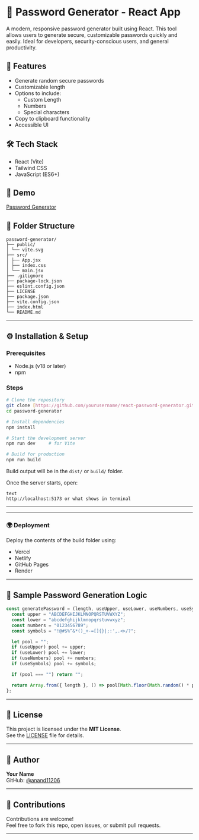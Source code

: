 # 🔐 Password Generator - React App

A modern, responsive password generator built using React. This tool allows users to generate secure, customizable passwords quickly and easily. Ideal for developers, security-conscious users, and general productivity.

## 🚀 Features

- Generate random secure passwords
- Customizable length
- Options to include:
  - Custom Length  
  - Numbers
  - Special characters
- Copy to clipboard functionality
- Accessible UI

## 🛠️ Tech Stack

- React (Vite)
- Tailwind CSS
- JavaScript (ES6+)

## 📸 Demo

[Password Generator](https://generate-passwrd.netlify.app/)

## 📂 Folder Structure
  ```text
  password-generator/
  ├── public/
  │ └── vite.svg
  ├── src/
  │ ├── App.jsx
  │ ├── index.css
  │ └── main.jsx
  ├── .gitignore
  ├── package-lock.json
  ├── eslint.config.json
  ├── LICENSE
  ├── package.json
  ├── vite.config.json
  ├── index.html
  └── README.md
```
---

## ⚙️ Installation & Setup

### Prerequisites

- Node.js (v18 or later)
- npm

### Steps

```bash
# Clone the repository
git clone [https://github.com/yourusername/react-password-generator.git](https://github.com/anand11206/password-generator.git)
cd password-generator

# Install dependencies
npm install

# Start the development server
npm run dev     # for Vite

# Build for production
npm run build
```
Build output will be in the `dist/` or `build/` folder.

Once the server starts, open:

<!-- code block starts -->
```
text
http://localhost:5173 or what shows in terminal
```
<!-- code block ends -->

---





---

### 🌍 Deployment

Deploy the contents of the build folder using:

- Vercel
- Netlify
- GitHub Pages
- Render

---

## 🧠 Sample Password Generation Logic

<!-- code block starts -->
```js
const generatePassword = (length, useUpper, useLower, useNumbers, useSymbols) => {
  const upper = "ABCDEFGHIJKLMNOPQRSTUVWXYZ";
  const lower = "abcdefghijklmnopqrstuvwxyz";
  const numbers = "0123456789";
  const symbols = "!@#$%^&*()_+-=[]{}|;:',.<>/?";

  let pool = "";
  if (useUpper) pool += upper;
  if (useLower) pool += lower;
  if (useNumbers) pool += numbers;
  if (useSymbols) pool += symbols;

  if (pool === "") return "";

  return Array.from({ length }, () => pool[Math.floor(Math.random() * pool.length)]).join('');
};
```
<!-- code block ends -->

---

## 📄 License

This project is licensed under the **MIT License**.  
See the [LICENSE](./LICENSE) file for details.

---

## 👤 Author

**Your Name**  
GitHub: [@anand11206](https://github.com/anand11206)

---

## 🤝 Contributions

Contributions are welcome!  
Feel free to fork this repo, open issues, or submit pull requests.

---
